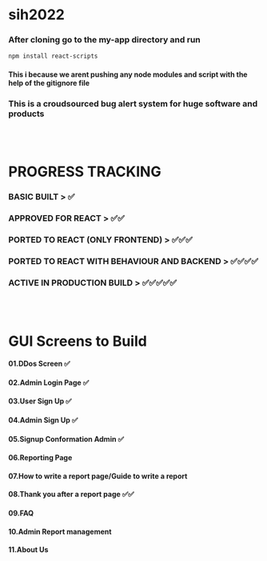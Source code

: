 # sih2022

### After cloning go to the my-app directory and run

```bash
npm install react-scripts
```

#### This i because we arent pushing any node modules and script with the help of the gitignore file


### This is a croudsourced bug alert system for huge software and products
<br/>
<br/>

# PROGRESS TRACKING

### BASIC BUILT                                      > ✅

### APPROVED FOR REACT                               > ✅✅

### PORTED TO REACT (ONLY FRONTEND)                  > ✅✅✅

### PORTED TO REACT WITH BEHAVIOUR AND BACKEND       > ✅✅✅✅

### ACTIVE IN PRODUCTION BUILD                       > ✅✅✅✅✅
<br/>
<br/>


# GUI Screens to Build


#### 01.DDos Screen     ✅


#### 02.Admin Login Page      ✅


#### 03.User Sign Up   ✅


#### 04.Admin Sign Up   ✅


#### 05.Signup Conformation Admin ✅


#### 06.Reporting Page


#### 07.How to write a report page/Guide to write a report


#### 08.Thank you after a report page  ✅✅


#### 09.FAQ


#### 10.Admin Report management


#### 11.About Us

